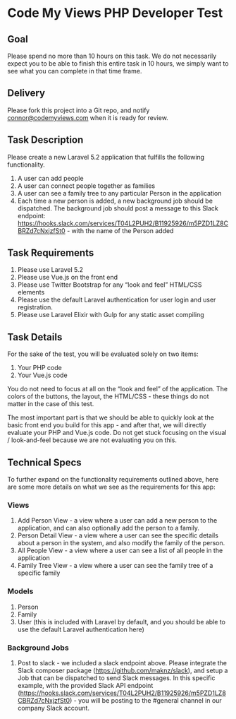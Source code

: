 # Code My Views PHP Developer Test

## Goal

Please spend no more than 10 hours on this task.  We do not necessarily expect you to be able to finish this entire task in 10 hours, we simply want to see what you can complete in that time frame.

## Delivery

Please fork this project into a Git repo, and notify connor@codemyviews.com when it is ready for review.

## Task Description

Please create a new Laravel 5.2 application that fulfills the following functionality.

1. A user can add people
2. A user can connect people together as families
3. A user can see a family tree to any particular Person in the application 
4. Each time a new person is added, a new background job should be dispatched.  The background job should post a message to this Slack endpoint: https://hooks.slack.com/services/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 - with the name of the Person added

## Task Requirements

1. Please use Laravel 5.2
2. Please use Vue.js on the front end
3. Please use Twitter Bootstrap for any “look and feel” HTML/CSS elements
4. Please use the default Laravel authentication for user login and user registration.
5. Please use Laravel Elixir with Gulp for any static asset compiling

## Task Details

For the sake of the test, you will be evaluated solely on two items:

1. Your PHP code
2. Your Vue.js code

You do not need to focus at all on the “look and feel” of the application.  The colors of the buttons, the layout, the HTML/CSS - these things do not matter in the case of this test.

The most important part is that we should be able to quickly look at the basic front end you build for this app - and after that, we will directly evaluate your PHP and Vue.js code.  Do not get stuck focusing on the visual / look-and-feel because we are not evaluating you on this.


## Technical Specs

To further expand on the functionality requirements outlined above, here are some more details on what we see as the requirements for this app:

### Views

1. Add Person View - a view where a user can add a new person to the application, and can also optionally add the person to a family.
2. Person Detail View - a view where a user can see the specific details about a person in the system, and also modify the family of the person.
3. All People View - a view where a user can see a list of all people in the application
4. Family Tree View - a view where a user can see the family tree of a specific family


### Models

1. Person
2. Family
3. User (this is included with Laravel by default, and you should be able to use the default Laravel authentication here)


### Background Jobs

1. Post to slack - we included a slack endpoint above.  Please integrate the Slack composer package (https://github.com/maknz/slack), and setup a Job that can be dispatched to send Slack messages.  In this specific example, with the provided Slack API endpoint (https://hooks.slack.com/services/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) - you will be posting to the #general channel in our company Slack account.

